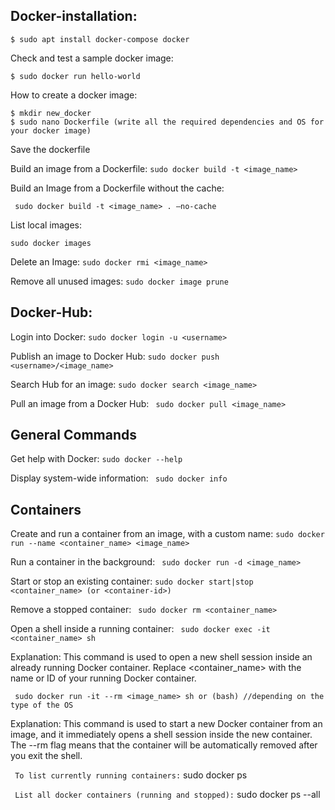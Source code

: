 ## Docker-installation:

``` $ sudo apt install docker-compose docker ```

Check and test a sample docker image:

``` $ sudo docker run hello-world ```

How to create a docker image:
```
$ mkdir new_docker
$ sudo nano Dockerfile (write all the required dependencies and OS for your docker image) 
```

Save the dockerfile 

Build an image from a Dockerfile:
``` sudo docker build -t <image_name> ```

Build an Image from a Dockerfile without the cache:

``` sudo docker build -t <image_name> . –no-cache```

List local images:

``` sudo docker images ```

Delete an Image:
``` sudo docker rmi <image_name> ```

Remove all unused images:
``` sudo docker image prune ```

## Docker-Hub:

Login into Docker:
```sudo docker login -u <username>```

Publish an image to Docker Hub:
``` sudo docker push <username>/<image_name> ```

Search Hub for an image:
``` sudo docker search <image_name> ```

Pull an image from a Docker Hub:
``` sudo docker pull <image_name>``` 

## General Commands

Get help with Docker:
``` sudo docker --help ```

Display system-wide information:
``` sudo docker info```

## Containers

Create and run a container from an image, with a custom name:
``` sudo docker run --name <container_name> <image_name> ```


Run a container in the background:
``` sudo docker run -d <image_name>``` 

Start or stop an existing container:
``` sudo docker start|stop <container_name> (or <container-id>) ```

Remove a stopped container:
``` sudo docker rm <container_name>```

Open a shell inside a running container:
``` sudo docker exec -it <container_name> sh```

Explanation: This command is used to open a new shell session inside an already running Docker container. Replace <container_name> with the name or ID of your running Docker container.

``` sudo docker run -it --rm <image_name> sh or (bash) //depending on the type of the OS```

Explanation: This command is used to start a new Docker container from an image, and it immediately opens a shell session inside the new container. The --rm flag means that the container will be automatically removed after you exit the shell. 

``` To list currently running containers:```
sudo docker ps

``` List all docker containers (running and stopped):```
sudo docker ps --all

